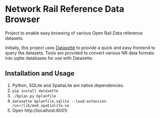 # Network Rail Reference Data Browser

Project to enable easy browsing of various Open Rail Data reference datasets.

Initially, this project uses [Datasette](https://github.com/simonw/datasette) to provide a quick and
easy frontend to query the datasets.
Tools are provided to convert various NR data formats into sqlite databases for use with Datasette.

## Installation and Usage
1. Python, SQLite and SpatiaLite are native dependencies.
2. `pip install datasette`
3. `./bplan.py bplanfile`
4. `datasette bplanfile.sqlite --load-extension /usr/lib/mod_spatialite.so`
5. Open http://localhost:8001/
